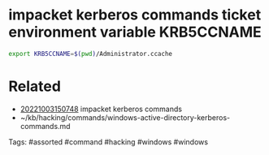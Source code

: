 # impacket kerberos commands ticket environment variable KRB5CCNAME
```bash
export KRB5CCNAME=$(pwd)/Administrator.ccache
```

# Related
- [20221003150748](/zet/20221003150748/README.md) impacket kerberos commands
- ~/kb/hacking/commands/windows-active-directory-kerberos-commands.md

Tags:
    #assorted #command #hacking #windows #windows
